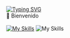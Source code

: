 <a href="https://git.io/typing-svg"><img src="https://readme-typing-svg.herokuapp.com?font=Fira+Code&weight=700&duration=8000&pause=1000&color=FF9A5D&vCenter=true&repeat=false&lines=Codifica%2C+Aprende%2C+Mejora%2C+Repite" alt="Typing SVG" /></a>
</br>
👋 Bienvenido
</br>
</br>
[![My Skills](https://skillicons.dev/icons?i=html,css,js,sqlserver,react,nodejs,express,git)](https://skillicons.dev)
![My Skills](https://go-skill-icons.vercel.app/api/icons?i=js,html,css,wasm)
